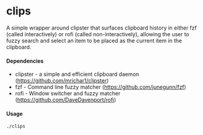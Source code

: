 clips
=====

A simple wrapper around clipster that surfaces clipboard history in either fzf (called interactively) or rofi (called non-interactively), allowing the user to fuzzy search and select an item to be placed as the current item in the clipboard.

#### Dependencies

* clipster - a simple and efficient clipboard daemon (https://github.com/mrichar1/clipster)
* fzf - Command line fuzzy matcher (https://github.com/junegunn/fzf)
* rofi - Window switcher and fuzzy matcher (https://github.com/DaveDavenport/rofi)

#### Usage

    ./clips
